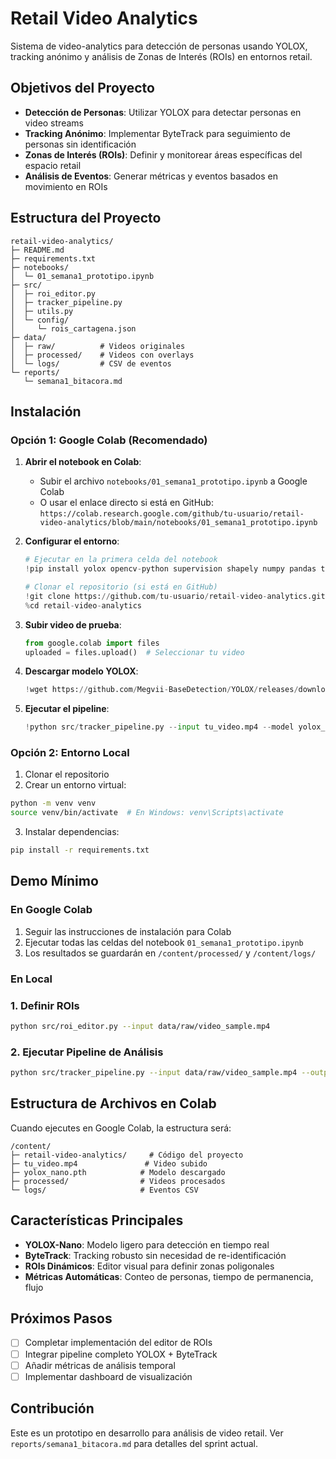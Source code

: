 # Retail Video Analytics

Sistema de video-analytics para detección de personas usando YOLOX, tracking anónimo y análisis de Zonas de Interés (ROIs) en entornos retail.

## Objetivos del Proyecto

- **Detección de Personas**: Utilizar YOLOX para detectar personas en video streams
- **Tracking Anónimo**: Implementar ByteTrack para seguimiento de personas sin identificación
- **Zonas de Interés (ROIs)**: Definir y monitorear áreas específicas del espacio retail
- **Análisis de Eventos**: Generar métricas y eventos basados en movimiento en ROIs

## Estructura del Proyecto

```
retail-video-analytics/
├─ README.md
├─ requirements.txt
├─ notebooks/
│  └─ 01_semana1_prototipo.ipynb
├─ src/
│  ├─ roi_editor.py
│  ├─ tracker_pipeline.py
│  ├─ utils.py
│  └─ config/
│     └─ rois_cartagena.json
├─ data/
│  ├─ raw/          # Videos originales
│  ├─ processed/    # Videos con overlays
│  └─ logs/         # CSV de eventos
└─ reports/
   └─ semana1_bitacora.md
```

## Instalación

### Opción 1: Google Colab (Recomendado)

1. **Abrir el notebook en Colab**:
   - Subir el archivo `notebooks/01_semana1_prototipo.ipynb` a Google Colab
   - O usar el enlace directo si está en GitHub: `https://colab.research.google.com/github/tu-usuario/retail-video-analytics/blob/main/notebooks/01_semana1_prototipo.ipynb`

2. **Configurar el entorno**:
   ```python
   # Ejecutar en la primera celda del notebook
   !pip install yolox opencv-python supervision shapely numpy pandas torch torchvision
   
   # Clonar el repositorio (si está en GitHub)
   !git clone https://github.com/tu-usuario/retail-video-analytics.git
   %cd retail-video-analytics
   ```

3. **Subir video de prueba**:
   ```python
   from google.colab import files
   uploaded = files.upload()  # Seleccionar tu video
   ```

4. **Descargar modelo YOLOX**:
   ```python
   !wget https://github.com/Megvii-BaseDetection/YOLOX/releases/download/0.1.1rc0/yolox_nano.pth
   ```

5. **Ejecutar el pipeline**:
   ```python
   !python src/tracker_pipeline.py --input tu_video.mp4 --model yolox_nano.pth --output /content/processed/
   ```

### Opción 2: Entorno Local

1. Clonar el repositorio
2. Crear un entorno virtual:
```bash
python -m venv venv
source venv/bin/activate  # En Windows: venv\Scripts\activate
```

3. Instalar dependencias:
```bash
pip install -r requirements.txt
```

## Demo Mínimo

### En Google Colab
1. Seguir las instrucciones de instalación para Colab
2. Ejecutar todas las celdas del notebook `01_semana1_prototipo.ipynb`
3. Los resultados se guardarán en `/content/processed/` y `/content/logs/`

### En Local
### 1. Definir ROIs
```bash
python src/roi_editor.py --input data/raw/video_sample.mp4
```

### 2. Ejecutar Pipeline de Análisis
```bash
python src/tracker_pipeline.py --input data/raw/video_sample.mp4 --output data/processed/
```

## Estructura de Archivos en Colab

Cuando ejecutes en Google Colab, la estructura será:
```
/content/
├─ retail-video-analytics/     # Código del proyecto
├─ tu_video.mp4               # Video subido
├─ yolox_nano.pth            # Modelo descargado
├─ processed/                # Videos procesados
└─ logs/                     # Eventos CSV
```

## Características Principales

- **YOLOX-Nano**: Modelo ligero para detección en tiempo real
- **ByteTrack**: Tracking robusto sin necesidad de re-identificación
- **ROIs Dinámicos**: Editor visual para definir zonas poligonales
- **Métricas Automáticas**: Conteo de personas, tiempo de permanencia, flujo

## Próximos Pasos

- [ ] Completar implementación del editor de ROIs
- [ ] Integrar pipeline completo YOLOX + ByteTrack
- [ ] Añadir métricas de análisis temporal
- [ ] Implementar dashboard de visualización

## Contribución

Este es un prototipo en desarrollo para análisis de video retail. Ver `reports/semana1_bitacora.md` para detalles del sprint actual.